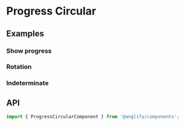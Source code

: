 # Progress Circular

<app-references
issues="https://github.com/valentingavran/anglify/labels/component%3A%20Progress%20Circular"
material-design="https://material.io/components/progress-indicators#circular-progress-indicators"
bundle-size="https://bundlephobia.com/package/@anglify/components@latest"/>

## Examples

### Show progress

<app-code-example component="progress-circular" example="show-progress"></app-code-example>

### Rotation

<app-code-example component="progress-circular" example="rotation"></app-code-example>

### Indeterminate

<app-code-example component="progress-circular" example="indeterminate" hide-overflow="false"></app-code-example>

## API

```typescript
import { ProgressCircularComponent } from '@anglify/components';
```

<app-inputs-table components="ProgressCircularComponent"></app-inputs-table>

<app-styling-table component="progress-circular"></app-styling-table>

